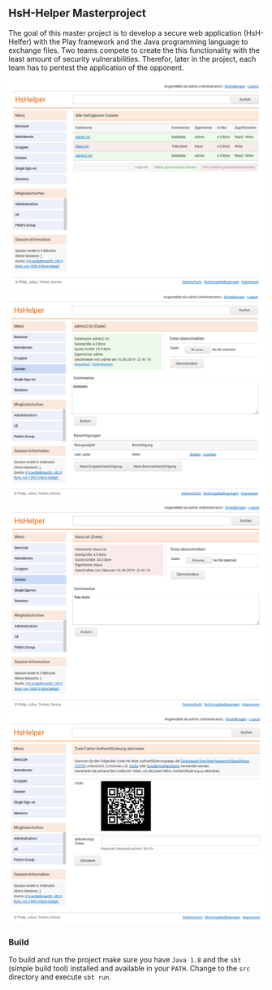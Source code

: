 ## HsH-Helper Masterproject
The goal of this master project is to develop a secure web application (HsH-Helfer) with the Play framework and the Java programming language to exchange files. Two teams compete to create the this functionality with the least amount of security vulnerabilities. Therefor, later in the project, each team has to pentest the application of the opponent.

![File overview page](docs/resources/demo_1.png)
![View of a single file](docs/resources/demo_2.png)
![View of a single file](docs/resources/demo_3.png)
![2FA setup page](docs/resources/demo_4.png)

### Build
To build and run the project make sure you have `Java 1.8` and the `sbt` (simple build tool) installed and available in your `PATH`. Change to the `src` directory and execute `sbt run`.
